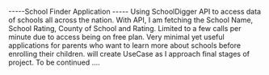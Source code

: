 -----School Finder Application -----
Using SchoolDigger API to access data of schools all across the nation.
With API, I am fetching the School Name, School Rating, County of School and Rating. 
Limited to a few calls per minute due to access being on free plan. 
Very minimal yet useful applications for parents who want to learn more about schools before enrolling their children.
will create UseCase as I approach final stages of project. 
To be continued ....

